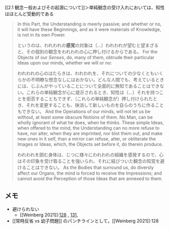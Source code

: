 [[2.1 観念一般およびその起源について]]＞単純観念の受け入れにおいては、知性はほとんど受動的である

> In this Part, the Understanding is meerly passive; and whether or no, it will have these Beginnings, and as it were materials of Knowledge, is not in its own Power. 
> 
> 
> というのは、われわれの**感覚**の対象は〔…〕われわれが望むと望まざると、その個別の観念をわれわれの心に押し付けるからである。
> For the Objects of our *Senses*, do, many of them, obtrude their particular Ideas upon our minds, whether we will or no: 
> 
> われわれの心のはたらきは、われわれを、それについての少なくともいくらかの不明瞭な想念なしにはおかない。どんな人間でも、考えているときには、じぶんがやっていることについて全面的に無知であることはできない。これらの単純観念が心に提示されるとき、知性は〔…〕それを持つことを拒否することもできず、〔これらの単純観念が〕押し付けられたとき、それを変更することも、抹消して新しいものを自らのうちに作ることもできない。
> And the Operations of our minds, will not let us be without, at least some obscure Notions of them. No Man, can be wholly ignorant of what he does, when he thinks. These simple Ideas, when offered to the mind, the Understanding can no more refuse to have, nor alter, when they are imprinted, nor blot them out, and make new ones in it self, than a mirror can refuse, alter, or obliterate the Images or Ideas, which, the Objects set before it, do therein produce. 
> 
> われわれを囲む身体は、じつに様々にわれわれの組織を感発するので、心はその印象を受け取ることを強いられ、それに結びついた観念の知覚を避けることはできない。
> As the Bodies that surround us, do diversly affect our Organs, the mind is forced to receive the Impressions; and cannot avoid the Perception of those Ideas that are annexed to them.



## メモ
- 避けられない
	- [[Weinberg 2021]]:[128](https://docs.google.com/spreadsheets/d/1dJWzUjVuSOVOyE6Q237hDJivYHyXiQGxOHezaCUmdjg/edit#gid=0&range=B13) , [131](https://docs.google.com/spreadsheets/d/1dJWzUjVuSOVOyE6Q237hDJivYHyXiQGxOHezaCUmdjg/edit#gid=0&range=B43), 
- [[常時反省 vs 幼子問題]] のパンチラインとして。[[Weinberg 2021]]:128